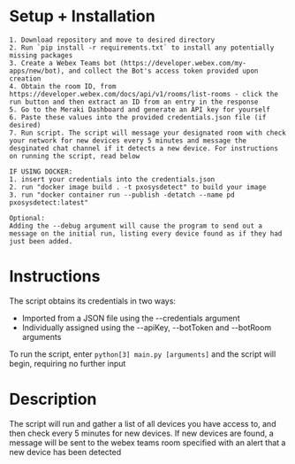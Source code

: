 # Setup + Installation
    1. Download repository and move to desired directory
    2. Run `pip install -r requirements.txt` to install any potentially missing packages
    3. Create a Webex Teams bot (https://developer.webex.com/my-apps/new/bot), and collect the Bot's access token provided upon creation 
    4. Obtain the room ID, from https://developer.webex.com/docs/api/v1/rooms/list-rooms - click the run button and then extract an ID from an entry in the response
    5. Go to the Meraki Dashboard and generate an API key for yourself
    6. Paste these values into the provided credentials.json file (if desired)
    7. Run script. The script will message your designated room with check your network for new devices every 5 minutes and message the desginated chat channel if it detects a new device. For instructions on running the script, read below

    IF USING DOCKER:
    1. insert your credentials into the credentials.json
    2. run "docker image build . -t pxosysdetect" to build your image
    3. run "docker container run --publish -detatch --name pd pxosysdetect:latest"

    Optional: 
    Adding the --debug argument will cause the program to send out a message on the initial run, listing every device found as if they had just been added.



# Instructions
The script obtains its credentials in two ways: 
- Imported from a JSON file using the --credentials argument
- Individually assigned using the --apiKey, --botToken and --botRoom arguments

To run the script, enter `python[3] main.py [arguments]` and the script will begin, requiring no further input


# Description
The script will run and gather a list of all devices you have access to, and then check every 5 minutes for new devices. If new devices are found, a message will be sent to the webex teams room specified with an alert that a new device has been detected
